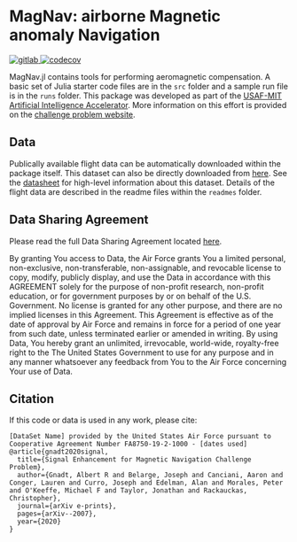 # MagNav: airborne Magnetic anomaly Navigation

<p align="left">
    <a href="https://gitlab.com/gnadt/MagNav.jl/-/jobs">
        <img src="https://gitlab.com/gnadt/MagNav.jl/badges/master/pipeline.svg" title="gitlab">
    </a>
    <a href="https://app.codecov.io/gh/MIT-AI-Accelerator/MagNav.jl">
        <img src="https://codecov.io/gh/MIT-AI-Accelerator/MagNav.jl/branch/master/graph/badge.svg" title="codecov">
    </a>
</p>

<!-- https://gnadt.gitlab.io/MagNav.jl/ -->

<!-- - Bickel1979, Canciani2016, Canciani2017, Canciani2021, Gnadt2022, Gnadt2022a -->

<!-- full suite of tools for performing airborne Magnetic anomaly Navigation, including flight path & INS data import or simulation, mapping, aeromagnetic compensation, and navigation.  -->

MagNav.jl contains tools for performing aeromagnetic compensation. A basic set of Julia starter code files are in the `src` folder and a sample run file is in the `runs` folder. This package was developed as part of the [USAF-MIT Artificial Intelligence Accelerator](https://aia.mit.edu/). More information on this effort is provided on the [challenge problem website](https://magnav.mit.edu/).

## Data

Publically available flight data can be automatically downloaded within the package itself. This dataset can also be directly downloaded from [here](https://doi.org/10.5281/zenodo.6327685). See the [datasheet](https://github.com/MIT-AI-Accelerator/MagNav.jl/blob/master/readmes/datasheet_sgl_2020_train.pdf) for high-level information about this dataset. Details of the flight data are described in the readme files within the `readmes` folder.

## Data Sharing Agreement

Please read the full Data Sharing Agreement located [here](https://github.com/MIT-AI-Accelerator/MagNav.jl/blob/master/readmes/DATA_SHARING_AGREEMENT.md).

By granting You access to Data, the Air Force grants You a limited personal, non-exclusive, non-transferable, non-assignable, and revocable license to copy, modify, publicly display, and use the Data in accordance with this AGREEMENT solely for the purpose of non-profit research, non-profit education, or for government purposes by or on behalf of the U.S. Government. No license is granted for any other purpose, and there are no implied licenses in this Agreement. This Agreement is effective as of the date of approval by Air Force and remains in force for a period of one year from such date, unless terminated earlier or amended in writing. By using Data, You hereby grant an unlimited, irrevocable, world-wide, royalty-free right to the The United States Government to use for any purpose and in any manner whatsoever any feedback from You to the Air Force concerning Your use of Data.

## Citation

If this code or data is used in any work, please cite:

```
[DataSet Name] provided by the United States Air Force pursuant to Cooperative Agreement Number FA8750-19-2-1000 - [dates used]
@article{gnadt2020signal,
  title={Signal Enhancement for Magnetic Navigation Challenge Problem},
  author={Gnadt, Albert R and Belarge, Joseph and Canciani, Aaron and Conger, Lauren and Curro, Joseph and Edelman, Alan and Morales, Peter and O'Keeffe, Michael F and Taylor, Jonathan and Rackauckas, Christopher},
  journal={arXiv e-prints},
  pages={arXiv--2007},
  year={2020}
}
```
